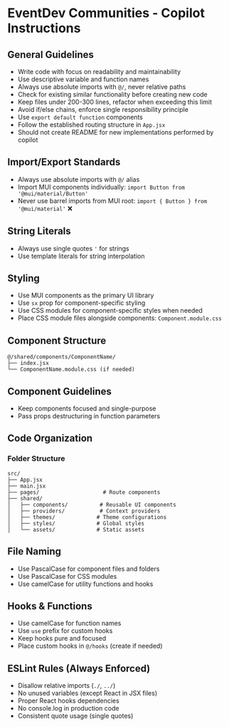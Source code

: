 # EventDev Communities - Copilot Instructions

## General Guidelines

- Write code with focus on readability and maintainability
- Use descriptive variable and function names
- Always use absolute imports with `@/`, never relative paths
- Check for existing similar functionality before creating new code
- Keep files under 200-300 lines, refactor when exceeding this limit
- Avoid if/else chains, enforce single responsibility principle
- Use `export default function` components
- Follow the established routing structure in `App.jsx`
- Should not create README for new implementations performed by copilot

## Import/Export Standards

- Always use absolute imports with `@/` alias
- Import MUI components individually: `import Button from '@mui/material/Button'`
- Never use barrel imports from MUI root: `import { Button } from '@mui/material'` ❌

## String Literals

- Always use single quotes `'` for strings
- Use template literals for string interpolation

## Styling

- Use MUI components as the primary UI library
- Use `sx` prop for component-specific styling
- Use CSS modules for component-specific styles when needed
- Place CSS module files alongside components: `Component.module.css`

## Component Structure

```
@/shared/components/ComponentName/
├── index.jsx
└── ComponentName.module.css (if needed)
```

## Component Guidelines

- Keep components focused and single-purpose
- Pass props destructuring in function parameters

## Code Organization

### Folder Structure

```
src/
├── App.jsx
├── main.jsx
├── pages/                    # Route components
├── shared/
│   ├── components/          # Reusable UI components
│   ├── providers/           # Context providers
│   ├── themes/             # Theme configurations
│   ├── styles/             # Global styles
│   └── assets/             # Static assets
```

## File Naming

- Use PascalCase for component files and folders
- Use PascalCase for CSS modules
- Use camelCase for utility functions and hooks

## Hooks & Functions

- Use camelCase for function names
- Use `use` prefix for custom hooks
- Keep hooks pure and focused
- Place custom hooks in `@/hooks` (create if needed)

## ESLint Rules (Always Enforced)

- Disallow relative imports (`./`, `../`)
- No unused variables (except React in JSX files)
- Proper React hooks dependencies
- No console.log in production code
- Consistent quote usage (single quotes)
